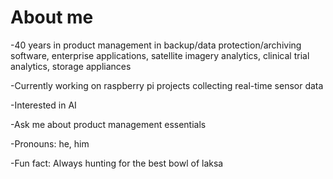 # About me

-40 years in product management in backup/data protection/archiving software, enterprise applications, satellite imagery analytics, clinical trial analytics, storage appliances

-Currently working on raspberry pi projects collecting real-time sensor data

-Interested in AI

-Ask me about product management essentials

-Pronouns: he, him

-Fun fact: Always hunting for the best bowl of laksa

<!--
**ghoenig/ghoenig** is a ✨ _special_ ✨ repository because its `README.md` (this file) appears on your GitHub profile.

Here are some ideas to get you started:

- 🔭 I’m currently working on ...
- 🌱 I’m currently learning ...
- 👯 I’m looking to collaborate on ...
- 🤔 I’m looking for help with ...
- 💬 Ask me about ...
- 📫 How to reach me: ...
- 😄 Pronouns: ...
- ⚡ Fun fact: ...
-->
